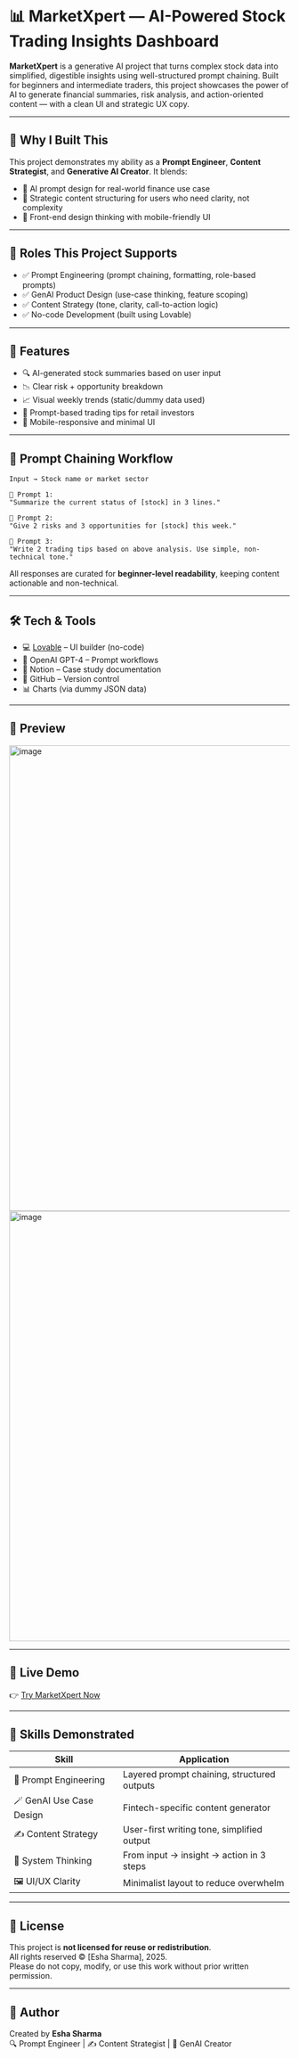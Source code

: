 
# 📊 MarketXpert — AI-Powered Stock Trading Insights Dashboard

**MarketXpert** is a generative AI project that turns complex stock data into simplified, digestible insights using well-structured prompt chaining. Built for beginners and intermediate traders, this project showcases the power of AI to generate financial summaries, risk analysis, and action-oriented content — with a clean UI and strategic UX copy.

---

## 🎯 Why I Built This

This project demonstrates my ability as a **Prompt Engineer**, **Content Strategist**, and **Generative AI Creator**. It blends:

- 📌 AI prompt design for real-world finance use case  
- 🧠 Strategic content structuring for users who need clarity, not complexity  
- 🎨 Front-end design thinking with mobile-friendly UI  

---

## 💼 Roles This Project Supports

- ✅ Prompt Engineering (prompt chaining, formatting, role-based prompts)  
- ✅ GenAI Product Design (use-case thinking, feature scoping)  
- ✅ Content Strategy (tone, clarity, call-to-action logic)  
- ✅ No-code Development (built using Lovable)

---

## 🚀 Features

- 🔍 AI-generated stock summaries based on user input  
- 📉 Clear risk + opportunity breakdown  
- 📈 Visual weekly trends (static/dummy data used)  
- 🧠 Prompt-based trading tips for retail investors  
- 📱 Mobile-responsive and minimal UI  

---

## 🧠 Prompt Chaining Workflow

```
Input → Stock name or market sector

🔹 Prompt 1:
"Summarize the current status of [stock] in 3 lines."

🔹 Prompt 2:
"Give 2 risks and 3 opportunities for [stock] this week."

🔹 Prompt 3:
"Write 2 trading tips based on above analysis. Use simple, non-technical tone."
```

All responses are curated for **beginner-level readability**, keeping content actionable and non-technical.

---

## 🛠 Tech & Tools

- 💻 [Lovable](https://marketexpertdash.lovable.app/) – UI builder (no-code)  
- 🤖 OpenAI GPT-4 – Prompt workflows  
- 🧾 Notion – Case study documentation  
- 🐙 GitHub – Version control  
- 📊 Charts (via dummy JSON data)

---

## 📸 Preview
<img width="1886" height="836" alt="image" src="https://github.com/user-attachments/assets/a2f917f7-1931-4423-aba0-21416c4e4fd0" />
<img width="1881" height="772" alt="image" src="https://github.com/user-attachments/assets/20b0cc90-4026-4012-a389-89a7ccbc8f93" />



---

## 🔗 Live Demo

👉 [Try MarketXpert Now](https://marketexpertdash.lovable.app/)

---

## 🧩 Skills Demonstrated

| Skill | Application |
|-------|-------------|
| 🧠 Prompt Engineering | Layered prompt chaining, structured outputs |
| 🪄 GenAI Use Case Design | Fintech-specific content generator |
| ✍️ Content Strategy | User-first writing tone, simplified output |
| 🧱 System Thinking | From input → insight → action in 3 steps |
| 🖼️ UI/UX Clarity | Minimalist layout to reduce overwhelm |

---

## 📄 License
This project is **not licensed for reuse or redistribution**.  
All rights reserved © [Esha Sharma], 2025.  
Please do not copy, modify, or use this work without prior written permission.


---

## 👤 Author

Created by **Esha Sharma**  
🔍 Prompt Engineer | ✍️ Content Strategist | 🤖 GenAI Creator  

